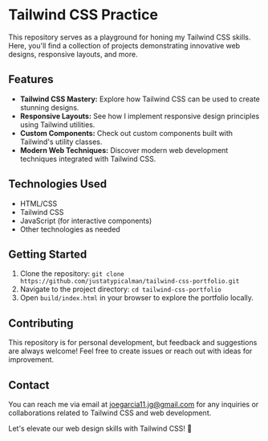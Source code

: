 # Tailwind CSS Practice

This repository serves as a playground for honing my Tailwind CSS skills. Here, you'll find a collection of projects demonstrating innovative web designs, responsive layouts, and more.

## Features

- **Tailwind CSS Mastery:** Explore how Tailwind CSS can be used to create stunning designs.
- **Responsive Layouts:** See how I implement responsive design principles using Tailwind utilities.
- **Custom Components:** Check out custom components built with Tailwind's utility classes.
- **Modern Web Techniques:** Discover modern web development techniques integrated with Tailwind CSS.

## Technologies Used

- HTML/CSS
- Tailwind CSS
- JavaScript (for interactive components)
- Other technologies as needed

## Getting Started

1. Clone the repository: `git clone https://github.com/justatypicalman/tailwind-css-portfolio.git`
2. Navigate to the project directory: `cd tailwind-css-portfolio`
3. Open `build/index.html` in your browser to explore the portfolio locally.

## Contributing

This repository is for personal development, but feedback and suggestions are always welcome! Feel free to create issues or reach out with ideas for improvement.

## Contact

You can reach me via email at [joegarcia11.jg@gmail.com](mailto:joegarcia11.jg@gmail.com) for any inquiries or collaborations related to Tailwind CSS and web development.

Let's elevate our web design skills with Tailwind CSS! 🚀
